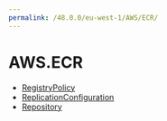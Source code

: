 ```yaml
---
permalink: /48.0.0/eu-west-1/AWS/ECR/
---
```


# AWS.ECR



* [RegistryPolicy](RegistryPolicy.md)
* [ReplicationConfiguration](ReplicationConfiguration.md)
* [Repository](Repository.md)